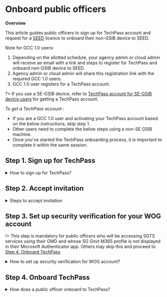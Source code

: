 # Onboard public officers

**Overview**

This article guides public officers to sign up for TechPass account and request for a [SEED](https://docs.developer.tech.gov.sg/docs/security-suite-for-engineering-endpoint-devices/#/) licence to onboard their non-GSIB device to SEED.

<div class="tip">
<p>Note for GCC 1.0 users:</p>
<ol>
<li>Depending on the allotted schedule, your agency admin or cloud admin will receive an email with a link and steps to register for TechPass and onboard non-GSIB device to SEED.</li>
<li>Agency admin or cloud admin will share this registration link with the required GCC 1.0 users.</li>
<li>GCC 1.0 user registers for a TechPass account.</li>
</ol>
</div>

?> If you use a SE-GSIB device, refer to [TechPass account for SE-GSIB device users](support/overview?id=techpass-account-for-se-gsib-device-users) for getting a TechPass account.


*To get a TechPass account* :

<div class="warn">
<ul>
<li>If you are a GCC 1.0 user and activating your TechPass account based on the below instructions, skip step 1.</li>
<li>Other users need to complete the below steps using a non-SE GSIB machine.</li>
<li>Once you've started the TechPass onboarding process, it is important to complete it within the same session.</li>
</ul>
</div>

## Step 1. Sign up for TechPass
<details>
  <summary>How to sign up for TechPass?</summary>

  Public officers sign up for their TechPass account using their organisational email address. An invitation link will be sent to this email address for them to accept.

  _To get a TechPass invitation link:_

  1. Go to [TechPass portal](http://portal.techpass.gov.sg) and click **Sign Up**.

  <kbd>![sign-up](assets/images/onboarding/po-non-se/sign-up-new.png)</kbd>

  2. Enter your organisational email address.
  3. Indicate if you would like to onboard to SEED and select **I'm not a robot**.

  ?> Format of your organisational email address shall be *your_name<span>@</span>agency.gov.sg* or *your_name<span>@</span>tech.gov.sg*

  <kbd>![sign-up-submit](assets/images/onboarding/po-non-se/latest-po-sign-up-non-se-gsib-1.png)</kbd>

  4. Click **Submit**. An invitation will be sent to this email address.

  <div class="warn">
    <ul>
        <li>A TechPass account is created for you now but this will be in pending state. This becomes activated once you complete the TechPass onboarding journey as explained in the following steps.</li>
        <li>Public officers who have opted to enrol their device with SEED will receive an email with SEED onboarding instruction.</li>
        <li>Complete onboarding to TechPass before enrolling your non-GSIB device with SEED.</li>
    </ul>
    </div>

</details>

## Step 2. Accept invitation

<details>
  <summary>Steps to accept invitation</summary>

  Public officer has to accept this invitation within 30 days to onboard to TechPass. Invitation is not valid after 30 days and you need to sign up again for a TechPass account.

  _To accept TechPass invitation:_

  1. Search for the email with the invitation link in your inbox.

  ?> If you do not see this email in your inbox, check if it is the same email address you provided during sign up, and if a spam filter or email rule moved it to other folders, Junk Email, Deleted Items or Archive folder.

  2. Click **Accept invitation** and proceed with **Onboarding  to TechPass**.

  <kbd>![accept-invitation](assets/images/onboarding/po-non-se/accept-invitation.png)</kbd>


</details>

## Step 3. Set up security verification for your WOG account

!> This step is mandatory for public officers who will be accessing SGTS services using their GMD and whose SG Govt M365 profile is not displayed in their Microsoft Authenticator app. Others may skip this and proceed to  [Step 4. Onboard TechPass](#step-4-onboard-techpass)

<details>
  <summary>How to set up security verification for WOG account?</summary>

  Public officers need to set up security verification(multi-factor authentication) for their Whole-of-Government(WOG) account to access Singapore Government Technology Stack (SGTS) services and tools from their GMD device.

  _To set up security verification for WOG account:_

  1. In the non-SE GSIB device, go to [Azure Active Directory](https://account.activedirectory.windowsazure.com/proofup.aspx).

  ?> If you are prompted to sign in, use your organisation email address and GSIB device password.

  2. Select **Mobile app** as the preferred authenticating method, and we strongly recommend you to choose **Receive notifications for verification**.

  3. Click **Set up**.
  <kbd>![security-verification](assets/images/security-verification-for-wog/step-1-selection.png)</kbd>
  4. Follow the on-screen instructions displayed on the **Configure mobile app** page.
  <kbd>![scan-qr-code](assets/images/security-verification-for-wog/reset-wog-mfa/scan-qr-code-updated.png)</kbd>
  Once you scan the QR code displayed on your computer screen, your WOG account will be listed on the authenticator app and when you click **Next** your activation status is confirmed.

  5. In the **Additional security verification** page, click **Next**.
  <kbd>![after-scan](assets/images/security-verification-for-wog/additional-security-verification-next.png)</kbd>
  6. To verify that you are reachable on your mobile device, a notification is sent to your mobile app. Approve sign-in on the **Authenticator** app.
  7. Click **Done**.
  <kbd>![step2-done](assets/images/security-verification-for-wog/step2-done.png)</kbd>
  8. Your **Profile** page is displayed.
  <kbd>![profile-page](assets/images/security-verification-for-wog/completion-of-setup.png)</kbd>

  </details>

## Step 4. Onboard TechPass
<details>
  <summary>How does a public officer onboard to TechPass?</summary>

  _To onboard in to your TechPass account:_

  1. If you are already signed in to your WOG account, when you accept the TechPass invitation, you will be directed to **Review Permissions**. Click **Accept**.

  <kbd>![after-accept-invitation-1](assets/images/onboarding/po-non-se/after-accept-invitation-1.png ':size=400')</kbd>

  ?> If you are not signed in to your WOG account while accepting the invitation, you will be prompted to sign in before proceeding further.

  2. Click **Log in with TechPass**.

  <kbd>![log-in-with-techpass](assets/images/onboarding/po-non-se/log-in-with-techpass.png ':size=400')</kbd>

  3. Click **Next**.

  <kbd>![more-info-after-login](assets/images/onboarding/po-non-se/more-info-after-login.png ':size=400')</kbd>

  4. Ensure that the email address which you used to sign up for TechPass account is displayed as username.

  5. Choose one of the following options and click **Next**.

    - If you do not have Microsoft Authenticator app(recommended) on your mobile phone, download and install it on your [Microsoft phone](https://www.microsoft.com/en-sg/store/apps/windows-phone), [Android](https://play.google.com/store/apps?hl=en&amp;gl=US) or [iOS phone](https://www.apple.com/app-store/) and complete the wizard.
    - To use other authenticators, click **I want to use a different authenticator app.**
    - To use other methods, click **I want to setup a different method.**

    <kbd>![set-up-authenticating-method](assets/images/onboarding/po-non-se/set-up-authenticating-method.png)</kbd>

  ?> While we recommend Microsoft Authenticator, you can choose any other authenticator app. As we recommend Microsoft Authenticator, this article guides you to set up multi-factor authentication for your TechPass account using that. For other authenticators, refer to the respective help resources.

  6. In your mobile device, open Microsoft **Authenticator** and tap **+ Add account** > **Work or School account**.
  7. Go back to your computer and click **Next**.

  <kbd>![keep-your-account-secure-next](assets/images/onboarding/po-non-se/keep-your-account-secure-next.png)</kbd>

  8. Scan the QR code displayed on your computer screen and click **Next**. Your TechPass account gets activated and linked to the authenticator app.

  <kbd>![after-scanning-qr-code](assets/images/onboarding/po-non-se/after-scanning-qr-code.png)</kbd>

  Authenticator will send a notification for you to approve and confirm if this verification was set up correctly.

  9. Tap **APPROVE** on your mobile device and on your computer, you will see that you have approved your sign-in.

  10. Click **Next**.

  <kbd>![sign-in-approved](assets/images/onboarding/po-non-se/sign-in-approved.png)</kbd>

  11. When you see the success message, click **Done**.

  <kbd>![authenticator-set-up-success](assets/images/onboarding/po-non-se/success-onboard.png)</kbd>

  You will now be directed to the Terms of Use page.

  12. Click the arrow to view the **TechPass Terms of Use**.

  <kbd>![techpass-terms-of-use](assets/images/onboarding/po-non-se/techpass-terms-of-use.png)</kbd>

  13. Read the TechPass **Terms of Use** and click **Accept**.

  <kbd>![accept-terms-of-use](assets/images/onboarding/po-non-se/accept-terms-of-use.png)</kbd>

  14. Click the arrow to view the **TechPass Privacy Policy**.

  <kbd>![techpass-view-privacy-policy](assets/images/onboarding/po-non-se/techpass-view-privacy-policy.png)</kbd>

  15. Read the TechPass **Privacy Policy** and click **Accept**.

  <kbd>![accept-techpass-privacy-policy](assets/images/onboarding/po-non-se/accept-techpass-privacy-policy.png)</kbd>

  16. Click the arrow to view the **TechPass MDM AUP Policy**.

  <kbd>![mdm-acceptable-use-policy](assets/images/onboarding/po-non-se/mdm-aup-1.png)</kbd>

  17. Read the policy details and click **Accept**.

  <kbd>![mdm-acceptable-use-policy](assets/images/onboarding/po-non-se/accept-mdm-aup.png)</kbd>

  You have now successfully onboarded to TechPass. You may now proceed to onboard your non-GSIB device to SEED.

?> Refer to [Prerequisites for onboarding your device to SEED](https://docs.developer.tech.gov.sg/docs/security-suite-for-engineering-endpoint-devices/#/prerequisites-for-onboarding) before proceeding to onboard your non-GSIB device to SEED.

</details>
